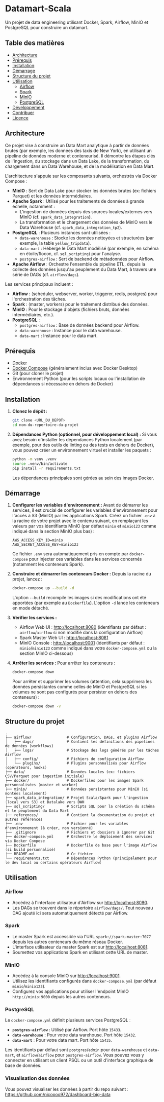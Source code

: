 # Datamart-Scala

Un projet de data engineering utilisant Docker, Spark, Airflow, MinIO et PostgreSQL pour construire un datamart.

## Table des matières

- [Architecture](#architecture)
- [Prérequis](#prérequis)
- [Installation](#installation)
- [Démarrage](#démarrage)
- [Structure du projet](#structure-du-projet)
- [Utilisation](#utilisation)
  - [Airflow](#airflow)
  - [Spark](#spark)
  - [MinIO](#minio)
  - [PostgreSQL](#postgresql)
- [Développement](#développement)
- [Contribuer](#contribuer)
- [Licence](#licence)

## Architecture

Ce projet vise à construire un Data Mart analytique à partir de données brutes (par exemple, les données des taxis de New York), en utilisant un pipeline de données moderne et conteneurisé. Il démontre les étapes clés de l'ingestion, du stockage dans un Data Lake, de la transformation, du chargement dans un Data Warehouse, et de la modélisation en Data Mart.

L'architecture s'appuie sur les composants suivants, orchestrés via Docker Compose :
- **MinIO** : Sert de Data Lake pour stocker les données brutes (ex: fichiers Parquet) et les données intermédiaires.
- **Apache Spark** : Utilisé pour les traitements de données à grande échelle, notamment :
    - L'ingestion de données depuis des sources locales/externes vers MinIO (cf. `spark_data_integration`).
    - La transformation et le chargement des données de MinIO vers le Data Warehouse (cf. `spark_data_integration_tp2`).
- **PostgreSQL** : Plusieurs instances sont utilisées :
    - `data-warehouse` : Stocke les données nettoyées et structurées (par exemple, la table `yellow_tripdata`).
    - `data-mart` : Héberge le Data Mart modélisé (par exemple, en schéma en étoile/flocon, cf. `sql_scripting`) pour l'analyse.
    - `postgres-airflow` : Sert de backend de métadonnées pour Airflow.
- **Apache Airflow** : Orchestre l'ensemble du pipeline ETL, depuis la collecte des données jusqu'au peuplement du Data Mart, à travers une série de DAGs (cf. `airflow/dags`).

Les services principaux incluent :

- **Airflow** : (scheduler, webserver, worker, triggerer, redis, postgres) pour l'orchestration des tâches.
- **Spark** : (master, workers) pour le traitement distribué des données.
- **MinIO** : Pour le stockage d'objets (fichiers bruts, données intermédiaires, etc.).
- **PostgreSQL** :
  - `postgres-airflow` : Base de données backend pour Airflow.
  - `data-warehouse` : Instance pour le data warehouse.
  - `data-mart` : Instance pour le data mart.

## Prérequis

- [Docker](https://docs.docker.com/get-docker/)
- [Docker Compose](https://docs.docker.com/compose/install/) (généralement inclus avec Docker Desktop)
- Git (pour cloner le projet)
- Environnement Python (pour les scripts locaux ou l'installation de dépendances si nécessaire en dehors de Docker)

## Installation

1. **Clonez le dépôt :**

   ```bash
   git clone <URL_DU_DEPOT>
   cd nom-du-repertoire-du-projet
   ```
2. **Dépendances Python (optionnel, pour développement local) :**
   Si vous avez besoin d'installer les dépendances Python localement (par exemple, pour des outils de linting ou des tests en dehors de Docker), vous pouvez créer un environnement virtuel et installer les paquets :

   ```bash
   python -m venv .venv
   source .venv/bin/activate
   pip install -r requirements.txt
   ```

   Les dépendances principales sont gérées au sein des images Docker.

## Démarrage

1. **Configurer les variables d'environnement :**
   Avant de démarrer les services, il est crucial de configurer les variables d'environnement pour l'accès à S3 (MinIO) par les applications Spark. Créez un fichier `.env` à la racine de votre projet avec le contenu suivant, en remplaçant les valeurs par vos identifiants MinIO (par défaut `minio` et `minio123` comme indiqué dans la section MinIO plus bas) :

   ```env
   AWS_ACCESS_KEY_ID=minio
   AWS_SECRET_ACCESS_KEY=minio123
   ```
   Ce fichier `.env` sera automatiquement pris en compte par `docker-compose` pour injecter ces variables dans les services concernés (notamment les conteneurs Spark).

2. **Construire et démarrer les conteneurs Docker :**
   Depuis la racine du projet, lancez :

   ```bash
   docker-compose up --build -d
   ```

   L'option `--build` recompile les images si des modifications ont été apportées (par exemple au `Dockerfile`). L'option `-d` lance les conteneurs en mode détaché.
3. **Vérifier les services :**

   - Airflow Web UI : [http://localhost:8080](http://localhost:8080) (identifiants par défaut : `airflow`/`airflow` si non modifié dans la configuration Airflow)
   - Spark Master Web UI : [http://localhost:8081](http://localhost:8081)
   - MinIO Console : [http://localhost:9001](http://localhost:9001) (identifiants par défaut : `minio`/`minio123` comme indiqué dans votre `docker-compose.yml` ou la section MinIO ci-dessous)
4. **Arrêter les services :**
   Pour arrêter les conteneurs :

   ```bash
   docker-compose down
   ```

   Pour arrêter et supprimer les volumes (attention, cela supprimera les données persistantes comme celles de MinIO et PostgreSQL si les volumes ne sont pas configurés pour persister en dehors des conteneurs) :

   ```bash
   docker-compose down -v
   ```

## Structure du projet

```
.
├── airflow/                # Configuration, DAGs, et plugins Airflow
│   ├── dags/               # Contient les définitions des pipelines de données (workflows)
│   ├── logs/               # Stockage des logs générés par les tâches Airflow
│   ├── config/             # Fichiers de configuration Airflow
│   └── plugins/            # Plugins personnalisés pour Airflow (opérateurs, hooks)
├── data/                   # Données locales (ex: fichiers CSV/Parquet pour ingestion initiale)
├── docker/                 # Dockerfiles pour les images Spark personnalisées (master et worker)
├── minio/                  # Données persistantes pour MinIO (si montées localement)
├── spark_data_integration/ # Projet Scala/Spark pour l'ingestion (local vers S3) et Datalake vers DWH
├── sql_scripting/          # Scripts SQL pour la création du schéma et le peuplement du Data Mart
├── references/             # Contient la documentation du projet et autres références
├── .env                    # Fichier pour les variables d'environnement (à créer, non versionné)
├── .gitignore              # Fichiers et dossiers à ignorer par Git
├── docker-compose.yml      # Orchestre le déploiement des services via Docker Compose
├── Dockerfile              # Dockerfile de base pour l'image Airflow (si build personnalisé)
├── README.md               # Ce fichier
└── requirements.txt        # Dépendances Python (principalement pour le dev local ou certains opérateurs Airflow)
```

## Utilisation

### Airflow

- Accédez à l'interface utilisateur d'Airflow sur [http://localhost:8080](http://localhost:8080).
- Les DAGs se trouvent dans le répertoire `airflow/dags/`. Tout nouveau DAG ajouté ici sera automatiquement détecté par Airflow.

### Spark

- Le master Spark est accessible via l'URL `spark://spark-master:7077` depuis les autres conteneurs du même réseau Docker.
- L'interface utilisateur du master Spark est sur [http://localhost:8081](http://localhost:8081).
- Soumettez vos applications Spark en utilisant cette URL de master.

### MinIO

- Accédez à la console MinIO sur [http://localhost:9001](http://localhost:9001).
- Utilisez les identifiants configurés dans `docker-compose.yml` (par défaut `minio`/`minio123`).
- Configurez vos applications pour utiliser l'endpoint MinIO `http://minio:9000` depuis les autres conteneurs.

### PostgreSQL

Le `docker-compose.yml` définit plusieurs services PostgreSQL :

- **`postgres-airflow`** : Utilisé par Airflow. Port hôte `15433`.
- **`data-warehouse`** : Pour votre data warehouse. Port hôte `15432`.
- **`data-mart`** : Pour votre data mart. Port hôte `15435`.

Les identifiants par défaut sont `postgres`/`admin` pour `data-warehouse` et `data-mart`, et `airflow`/`airflow` pour `postgres-airflow`.
Vous pouvez vous y connecter en utilisant un client PSQL ou un outil d'interface graphique de base de données.

### Visualisation des données
Vous pouvez visualiser les données à partir du repo suivant : https://github.com/nicoooo972/dashboard-big-data
